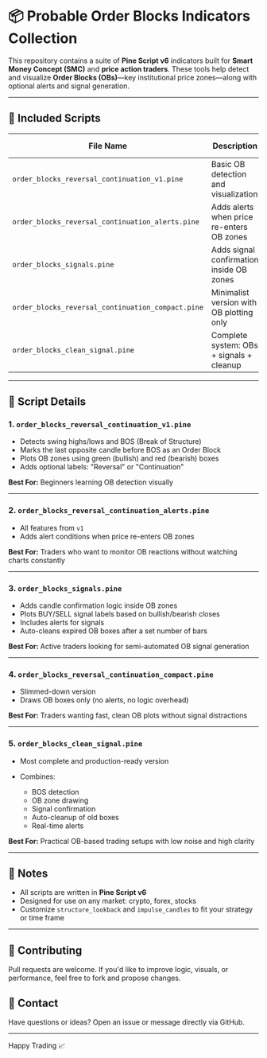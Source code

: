 # 📦 Probable Order Blocks Indicators Collection

This repository contains a suite of **Pine Script v6** indicators built for **Smart Money Concept (SMC)** and **price action traders**. These tools help detect and visualize **Order Blocks (OBs)**—key institutional price zones—along with optional alerts and signal generation.

---

## 📂 Included Scripts

| File Name                                         | Description                               | Alerts | Buy/Sell Signals | Auto Cleanup | Use Case                    |
| ------------------------------------------------- | ----------------------------------------- | ------ | ---------------- | ------------ | --------------------------- |
| `order_blocks_reversal_continuation_v1.pine`      | Basic OB detection and visualization      | ❌      | ❌                | ❌            | Learning OB structure       |
| `order_blocks_reversal_continuation_alerts.pine`  | Adds alerts when price re-enters OB zones | ✅      | ❌                | ❌            | Passive zone watching       |
| `order_blocks_signals.pine`                       | Adds signal confirmation inside OB zones  | ✅      | ✅                | ✅            | Signal-based OB trading     |
| `order_blocks_reversal_continuation_compact.pine` | Minimalist version with OB plotting only  | ❌      | ❌                | ❌            | Lightweight overlay use     |
| `order_blocks_clean_signal.pine`                  | Complete system: OBs + signals + cleanup  | ✅      | ✅                | ✅            | Practical, clean OB trading |

---

## 📘 Script Details

### 1. `order_blocks_reversal_continuation_v1.pine`

* Detects swing highs/lows and BOS (Break of Structure)
* Marks the last opposite candle before BOS as an Order Block
* Plots OB zones using green (bullish) and red (bearish) boxes
* Adds optional labels: "Reversal" or "Continuation"

**Best For:** Beginners learning OB detection visually

---

### 2. `order_blocks_reversal_continuation_alerts.pine`

* All features from `v1`
* Adds alert conditions when price re-enters OB zones

**Best For:** Traders who want to monitor OB reactions without watching charts constantly

---

### 3. `order_blocks_signals.pine`

* Adds candle confirmation logic inside OB zones
* Plots BUY/SELL signal labels based on bullish/bearish closes
* Includes alerts for signals
* Auto-cleans expired OB boxes after a set number of bars

**Best For:** Active traders looking for semi-automated OB signal generation

---

### 4. `order_blocks_reversal_continuation_compact.pine`

* Slimmed-down version
* Draws OB boxes only (no alerts, no logic overhead)

**Best For:** Traders wanting fast, clean OB plots without signal distractions

---

### 5. `order_blocks_clean_signal.pine`

* Most complete and production-ready version
* Combines:

  * BOS detection
  * OB zone drawing
  * Signal confirmation
  * Auto-cleanup of old boxes
  * Real-time alerts

**Best For:** Practical OB-based trading setups with low noise and high clarity

---

## 📌 Notes

* All scripts are written in **Pine Script v6**
* Designed for use on any market: crypto, forex, stocks
* Customize `structure_lookback` and `impulse_candles` to fit your strategy or time frame

---

## 🚀 Contributing

Pull requests are welcome. If you'd like to improve logic, visuals, or performance, feel free to fork and propose changes.

## 📧 Contact

Have questions or ideas? Open an issue or message directly via GitHub.

---

Happy Trading 📈
